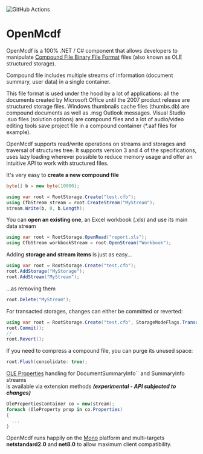![GitHub Actions](https://github.com/ironfede/openmcdf/actions/workflows/dotnet-desktop.yml/badge.svg)

# OpenMcdf

OpenMcdf is a 100% .NET / C# component that allows developers to manipulate [Compound File Binary File Format](https://learn.microsoft.com/en-us/openspecs/windows_protocols/ms-cfb/53989ce4-7b05-4f8d-829b-d08d6148375b) files (also known as OLE structured storage). 

Compound file includes multiple streams of information (document summary, user data) in a single container. 

This file format is used under the hood by a lot of applications: all the documents created by Microsoft Office until the 2007 product release are structured storage files. Windows thumbnails cache files (thumbs.db) are compound documents as well as .msg Outlook messages. Visual Studio .suo files (solution options) are compound files and a lot of audio/video editing tools save project file in a compound container (*.aaf files for example).

OpenMcdf supports read/write operations on streams and storages and traversal of structures tree. It supports version 3 and 4 of the specifications, uses lazy loading wherever possible to reduce memory usage and offer an intuitive API to work with structured files.

It's very easy to **create a new compound file**

```C#
byte[] b = new byte[10000];

using var root = RootStorage.Create("test.cfb");
using CfbStream stream = root.CreateStream("MyStream");
stream.Write(b, 0, b.Length);
```

You can **open an existing one**, an Excel workbook (.xls) and use its main data stream

```C#
using var root = RootStorage.OpenRead("report.xls");
using CfbStream workbookStream = root.OpenStream("Workbook");
```

Adding **storage and stream items** is just as easy...

```C#
using var root = RootStorage.Create("test.cfb");
root.AddStorage("MyStorage");
root.AddStream("MyStream");
```
...as removing them

```C#
root.Delete("MyStream");
```

For transacted storages, changes can either be committed or reverted:

```C#
using var root = RootStorage.Create("test.cfb", StorageModeFlags.Transacted);
root.Commit();
//
root.Revert();
```

If you need to compress a compound file, you can purge its unused space:

```C#
root.Flush(consolidate: true);
```

[OLE Properties](https://learn.microsoft.com/en-us/openspecs/windows_protocols/ms-oleps/bf7aeae8-c47a-4939-9f45-700158dac3bc) handling for DocumentSummaryInfo`` and SummaryInfo streams  
is available via extension methods ***(experimental - API subjected to changes)***

```C#
OlePropertiesContainer co = new(stream);
foreach (OleProperty prop in co.Properties)
{
  ...
}
```

OpenMcdf runs happily on the [Mono](http://www.mono-project.com/) platform and multi-targets **netstandard2.0** and **net8.0** to allow maximum client compatibility.
